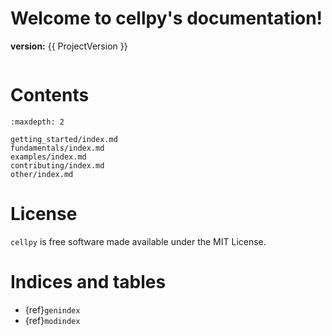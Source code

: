 # Welcome to cellpy's documentation!

**version:** {{ ProjectVersion }}

```{include} adapted_readme.md
```

# Contents

```{toctree}
:maxdepth: 2

getting_started/index.md
fundamentals/index.md
examples/index.md
contributing/index.md
other/index.md
```

# License

`cellpy` is free software made available under the MIT License.


# Indices and tables

- {ref}`genindex`
- {ref}`modindex`